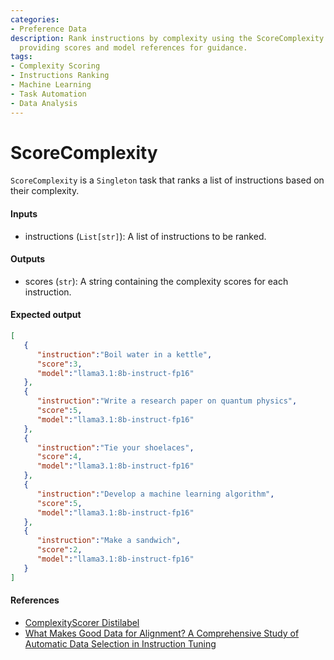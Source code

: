 ```yaml
---
categories:
- Preference Data
description: Rank instructions by complexity using the ScoreComplexity singleton task,
  providing scores and model references for guidance.
tags:
- Complexity Scoring
- Instructions Ranking
- Machine Learning
- Task Automation
- Data Analysis
---
```


# ScoreComplexity

`ScoreComplexity` is a `Singleton` task that ranks a list of instructions based on their complexity.

#### Inputs
- instructions (`List[str]`): A list of instructions to be ranked.

#### Outputs
- scores (`str`): A string containing the complexity scores for each instruction.

#### Expected output

```json
[
   {
      "instruction":"Boil water in a kettle",
      "score":3,
      "model":"llama3.1:8b-instruct-fp16"
   },
   {
      "instruction":"Write a research paper on quantum physics",
      "score":5,
      "model":"llama3.1:8b-instruct-fp16"
   },
   {
      "instruction":"Tie your shoelaces",
      "score":4,
      "model":"llama3.1:8b-instruct-fp16"
   },
   {
      "instruction":"Develop a machine learning algorithm",
      "score":5,
      "model":"llama3.1:8b-instruct-fp16"
   },
   {
      "instruction":"Make a sandwich",
      "score":2,
      "model":"llama3.1:8b-instruct-fp16"
   }
]
```

#### References
- [ComplexityScorer Distilabel](https://distilabel.argilla.io/latest/components-gallery/tasks/complexityscorer)
- [What Makes Good Data for Alignment? A Comprehensive Study of Automatic Data Selection in Instruction Tuning](https://arxiv.org/abs/2312.15685)